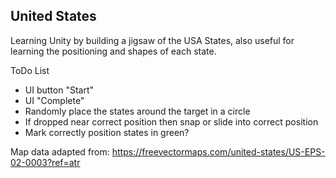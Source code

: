 ## United States

Learning Unity by building a jigsaw of the USA States, also useful for learning the positioning and shapes of each state.

ToDo List
- UI button "Start"
- UI "Complete"
- Randomly place the states around the target in a circle
- If dropped near correct position then snap or slide into correct position
- Mark correctly position states in green?

Map data adapted from: https://freevectormaps.com/united-states/US-EPS-02-0003?ref=atr
